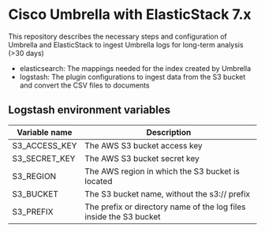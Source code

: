 # Cisco Umbrella with ElasticStack 7.x

This repository describes the necessary steps and configuration of Umbrella and ElasticStack to ingest Umbrella logs for long-term analysis (>30 days)

- elasticsearch: The mappings needed for the index created by Umbrella
- logstash: The plugin configurations to ingest data from the S3 bucket and convert the CSV files to documents

## Logstash environment variables
Variable name | Description
--------------|--------------
S3_ACCESS_KEY | The AWS S3 bucket access key
S3_SECRET_KEY | The AWS S3 bucket secret key
S3_REGION | The AWS region in which the S3 bucket is located
S3_BUCKET | The S3 bucket name, without the s3:// prefix
S3_PREFIX | The prefix or directory name of the log files inside the S3 bucket

